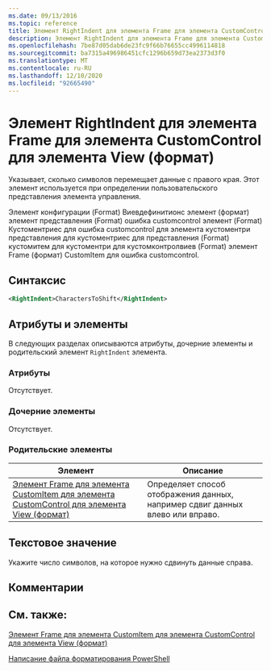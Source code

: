 ```yaml
---
ms.date: 09/13/2016
ms.topic: reference
title: Элемент RightIndent для элемента Frame для элемента CustomControl для элемента View (формат)
description: Элемент RightIndent для элемента Frame для элемента CustomControl для элемента View (формат)
ms.openlocfilehash: 7be87d05dab6de23fc9f66b76655cc4996114818
ms.sourcegitcommit: ba7315a496986451cfc1296b659d73ea2373d3f0
ms.translationtype: MT
ms.contentlocale: ru-RU
ms.lasthandoff: 12/10/2020
ms.locfileid: "92665490"
---
```

# <a name="rightindent-element-for-frame-for-customcontrol-for-view-format"></a>Элемент RightIndent для элемента Frame для элемента CustomControl для элемента View (формат)

Указывает, сколько символов перемещает данные с правого края. Этот элемент используется при определении пользовательского представления элемента управления.

Элемент конфигурации (Format) Виевдефинитионс элемент (формат) элемент представления (Format) ошибка customcontrol элемент (Format) Кустоментриес для ошибка customcontrol для элемента кустоментри представления для кустоментриес для представления (Format) кустомитем для кустоментри для кустомконтролвиев (Format) элемент Frame (формат) CustomItem для ошибка customcontrol.

## <a name="syntax"></a>Синтаксис

```xml
<RightIndent>CharactersToShift</RightIndent>
```

## <a name="attributes-and-elements"></a>Атрибуты и элементы

В следующих разделах описываются атрибуты, дочерние элементы и родительский элемент `RightIndent` элемента.

### <a name="attributes"></a>Атрибуты

Отсутствует.

### <a name="child-elements"></a>Дочерние элементы

Отсутствует.

### <a name="parent-elements"></a>Родительские элементы

|Элемент|Описание|
|-------------|-----------------|
|[Элемент Frame для элемента CustomItem для элемента CustomControl для элемента View (формат)](./frame-element-for-customitem-for-customcontrol-for-view-format.md)|Определяет способ отображения данных, например сдвиг данных влево или вправо.|

## <a name="text-value"></a>Текстовое значение

Укажите число символов, на которое нужно сдвинуть данные справа.

## <a name="remarks"></a>Комментарии

## <a name="see-also"></a>См. также:

[Элемент Frame для элемента CustomItem для элемента CustomControl для элемента View (формат)](./frame-element-for-customitem-for-customcontrol-for-view-format.md)

[Написание файла форматирования PowerShell](./writing-a-powershell-formatting-file.md)
